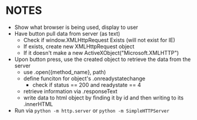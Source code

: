 # NOTES

- Show what browser is being used, display to user
- Have button pull data from server (as text)
    - Check if window.XMLHttpRequest Exists (will not exist for IE)
    - If exists, create new XMLHttpRequest object
    - If it doesn't make a new ActiveXObject("Microsoft.XMLHTTP") 
- Upon button press, use the created object to retrieve the data from the server
    - use .open({method_name}, path)
    - define funciton for object's .onreadystatechange
        - check if status == 200 and readystate == 4
    - retrieve information via .responseText
    - write data to html object by finding it by id and then writing to its .innerHTML
- Run via ```python -m http.server``` or ```python -m SimpleHTTPServer```
